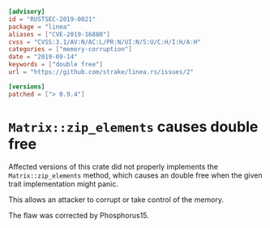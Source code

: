 ```toml
[advisory]
id = "RUSTSEC-2019-0021"
package = "linea"
aliases = ["CVE-2019-16880"]
cvss = "CVSS:3.1/AV:N/AC:L/PR:N/UI:N/S:U/C:H/I:H/A:H"
categories = ["memory-corruption"]
date = "2019-09-14"
keywords = ["double free"]
url = "https://github.com/strake/linea.rs/issues/2"

[versions]
patched = ["> 0.9.4"]
```

# `Matrix::zip_elements` causes double free

Affected versions of this crate did not properly implements the `Matrix::zip_elements` method, which causes an double free when the given trait implementation might panic.

This allows an attacker to corrupt or take control of the memory.
 
The flaw was corrected by Phosphorus15.
